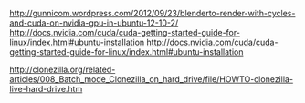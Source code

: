 http://gunnicom.wordpress.com/2012/09/23/blenderto-render-with-cycles-and-cuda-on-nvidia-gpu-in-ubuntu-12-10-2/
http://docs.nvidia.com/cuda/cuda-getting-started-guide-for-linux/index.html#ubuntu-installation
http://docs.nvidia.com/cuda/cuda-getting-started-guide-for-linux/index.html#ubuntu-installation


http://clonezilla.org/related-articles/008_Batch_mode_Clonezilla_on_hard_drive/file/HOWTO-clonezilla-live-hard-drive.htm

